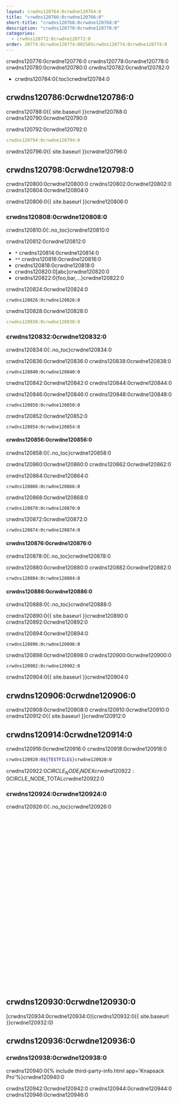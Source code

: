 ```yaml
---
layout: crwdns120764:0crwdne120764:0
title: "crwdns120766:0crwdne120766:0"
short-title: "crwdns120768:0crwdne120768:0"
description: "crwdns120770:0crwdne120770:0"
categories:
  - crwdns120772:0crwdne120772:0
order: 20774:0crwdne120774:002565crwdns120774:0crwdne120774:0
---
```

crwdns120776:0crwdne120776:0 crwdns120778:0crwdne120778:0 crwdns120780:0crwdne120780:0 crwdns120782:0crwdne120782:0

- crwdns120784:0{:toc}crwdne120784:0

## crwdns120786:0crwdne120786:0

crwdns120788:0{{ site.baseurl }}crwdne120788:0 crwdns120790:0crwdne120790:0

crwdns120792:0crwdne120792:0

```yaml
crwdns120794:0crwdne120794:0
```

crwdns120796:0{{ site.baseurl }}crwdne120796:0

## crwdns120798:0crwdne120798:0

crwdns120800:0crwdne120800:0 crwdns120802:0crwdne120802:0 crwdns120804:0crwdne120804:0

crwdns120806:0{{ site.baseurl }}crwdne120806:0

### crwdns120808:0crwdne120808:0

crwdns120810:0{:.no_toc}crwdne120810:0

crwdns120812:0crwdne120812:0

- `*` crwdns120814:0crwdne120814:0
- `**` crwdns120816:0crwdne120816:0
- crwdns120818:0crwdne120818:0
- crwdns120820:0[abc]crwdne120820:0
- crwdns120822:0{foo,bar,...}crwdne120822:0

crwdns120824:0crwdne120824:0

    crwdns120826:0crwdne120826:0
    

crwdns120828:0crwdne120828:0

```yaml
crwdns120830:0crwdne120830:0
```

### crwdns120832:0crwdne120832:0

crwdns120834:0{:.no_toc}crwdne120834:0

crwdns120836:0crwdne120836:0 crwdns120838:0crwdne120838:0

    crwdns120840:0crwdne120840:0
    

crwdns120842:0crwdne120842:0 crwdns120844:0crwdne120844:0

crwdns120846:0crwdne120846:0 crwdns120848:0crwdne120848:0

    crwdns120850:0crwdne120850:0
    

crwdns120852:0crwdne120852:0

    crwdns120854:0crwdne120854:0
    

#### crwdns120856:0crwdne120856:0

crwdns120858:0{:.no_toc}crwdne120858:0

crwdns120860:0crwdne120860:0 crwdns120862:0crwdne120862:0

crwdns120864:0crwdne120864:0

    crwdns120866:0crwdne120866:0
    

crwdns120868:0crwdne120868:0

    crwdns120870:0crwdne120870:0
    

crwdns120872:0crwdne120872:0

    crwdns120874:0crwdne120874:0
    

#### crwdns120876:0crwdne120876:0

crwdns120878:0{:.no_toc}crwdne120878:0

crwdns120880:0crwdne120880:0 crwdns120882:0crwdne120882:0

    crwdns120884:0crwdne120884:0
    

#### crwdns120886:0crwdne120886:0

crwdns120888:0{:.no_toc}crwdne120888:0

crwdns120890:0{{ site.baseurl }}crwdne120890:0 crwdns120892:0crwdne120892:0

crwdns120894:0crwdne120894:0

    crwdns120896:0crwdne120896:0
    

crwdns120898:0crwdne120898:0 crwdns120900:0crwdne120900:0

    crwdns120902:0crwdne120902:0
    

crwdns120904:0{{ site.baseurl }}crwdne120904:0

## crwdns120906:0crwdne120906:0

crwdns120908:0crwdne120908:0 crwdns120910:0crwdne120910:0 crwdns120912:0{{ site.baseurl }}crwdne120912:0

## crwdns120914:0crwdne120914:0

crwdns120916:0crwdne120916:0 crwdns120918:0crwdne120918:0

```bash
crwdns120920:0${TESTFILES}crwdne120920:0
```

crwdns120922:0$CIRCLE_NODE_INDEXcrwdnd120922:0$CIRCLE_NODE_TOTALcrwdne120922:0

### crwdns120924:0crwdne120924:0

crwdns120926:0{:.no_toc}crwdne120926:0 <iframe width="854" height="480" src="crwdns120928:0crwdne120928:0" frameborder="0" allow="autoplay; encrypted-media" allowfullscreen mark="crwd-mark"></iframe> 

## crwdns120930:0crwdne120930:0

[crwdns120934:0crwdne120934:0](crwdns120932:0{{ site.baseurl }}crwdne120932:0)

## crwdns120936:0crwdne120936:0

### crwdns120938:0crwdne120938:0

crwdns120940:0{% include third-party-info.html app='Knapsack Pro'%}crwdne120940:0

crwdns120942:0crwdne120942:0 crwdns120944:0crwdne120944:0 crwdns120946:0crwdne120946:0